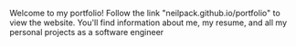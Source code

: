 Welcome to my portfolio! Follow the link "neilpack.github.io/portfolio" to view the website.
You'll find information about me, my resume, and all my personal projects as a software engineer
